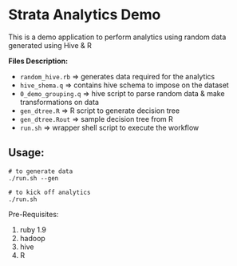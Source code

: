 Strata Analytics Demo
=====================

This is a demo application to perform analytics using random data generated using Hive & R

**Files Description:**

* `random_hive.rb`    => generates data required for the analytics
* `hive_shema.q`      => contains hive schema to impose on the dataset
* `0_demo_grouping.q` => hive script to parse random data & make transformations on data
* `gen_dtree.R`       => R script to generate decision tree
* `gen_dtree.Rout`    => sample decision tree from R
* `run.sh`            => wrapper shell script to execute the workflow

Usage:
-----

```
# to generate data
./run.sh --gen

# to kick off analytics
./run.sh
```

Pre-Requisites:

1. ruby 1.9
2. hadoop
3. hive
4. R